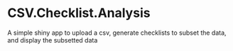 # CSV.Checklist.Analysis
A simple shiny app to upload a csv, generate checklists to subset the data, and display the subsetted data
